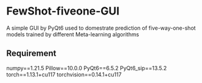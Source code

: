 # FewShot-fiveone-GUI
A simple GUI by PyQt6 used to domestrate prediction of five-way-one-shot models trained by different Meta-learning algorithms

## Requirement
numpy==1.21.5
Pillow==10.0.0
PyQt6==6.5.2
PyQt6_sip==13.5.2
torch==1.13.1+cu117
torchvision==0.14.1+cu117

